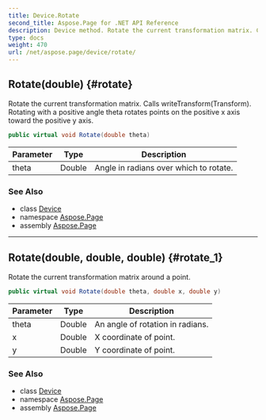 ```yaml
---
title: Device.Rotate
second_title: Aspose.Page for .NET API Reference
description: Device method. Rotate the current transformation matrix. Calls writeTransformTransform. Rotating with a positive angle theta rotates points on the positive x axis toward the positive y axis
type: docs
weight: 470
url: /net/aspose.page/device/rotate/
---
```

## Rotate(double) {#rotate}

Rotate the current transformation matrix. Calls writeTransform(Transform). Rotating with a positive angle theta rotates points on the positive x axis toward the positive y axis.

```csharp
public virtual void Rotate(double theta)
```

| Parameter | Type | Description |
| --- | --- | --- |
| theta | Double | Angle in radians over which to rotate. |

### See Also

* class [Device](../)
* namespace [Aspose.Page](../../device/)
* assembly [Aspose.Page](../../../)

---

## Rotate(double, double, double) {#rotate_1}

Rotate the current transformation matrix around a point.

```csharp
public virtual void Rotate(double theta, double x, double y)
```

| Parameter | Type | Description |
| --- | --- | --- |
| theta | Double | An angle of rotation in radians. |
| x | Double | X coordinate of point. |
| y | Double | Y coordinate of point. |

### See Also

* class [Device](../)
* namespace [Aspose.Page](../../device/)
* assembly [Aspose.Page](../../../)


